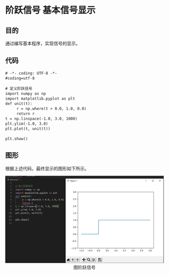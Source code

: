 # 阶跃信号 基本信号显示

## 目的
通过编写基本程序，实现信号的显示。
## 代码
```
# -*- coding: UTF-8 -*-
#coding=utf-8

# 定义阶跃信号
import numpy as np
import matplotlib.pyplot as plt
def unit(t):
     r = np.where(t > 0.0, 1.0, 0.0)
     return r 
t = np.linspace(-1.0, 3.0, 1000)
plt.ylim(-1.0, 3.0)
plt.plot(t, unit(t))

plt.show()

```

## 图形
根据上述代码，最终显示的图形如下所示。
<center>
  <img src="https://github.com/lkmnlkmn/lkmnlkmn.github.io/blob/main/%E5%9F%BA%E6%9C%AC%E8%BF%9E%E7%BB%AD%E4%BF%A1%E5%8F%B7/%E9%98%B6%E8%B7%83/%E5%9B%BE%E7%89%872.png" > 
  图阶跃信号 
</center>
